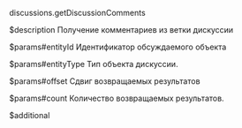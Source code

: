 discussions.getDiscussionComments

$description
Получение комментариев из ветки дискуссии

$params#entityId
Идентификатор обсуждаемого объекта

$params#entityType
Тип объекта дискуссии.

$params#offset
Сдвиг возвращаемых результатов

$params#count
Количество возвращаемых результатов.

$additional

